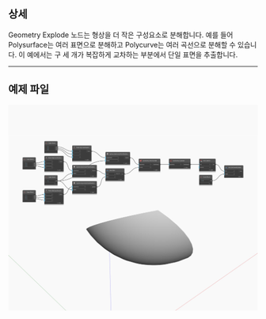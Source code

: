 ## 상세
Geometry Explode 노드는 형상을 더 작은 구성요소로 분해합니다. 예를 들어 Polysurface는 여러 표면으로 분해하고 Polycurve는 여러 곡선으로 분해할 수 있습니다. 이 예에서는 구 세 개가 복잡하게 교차하는 부분에서 단일 표면을 추출합니다.
___
## 예제 파일

![Explode](./Autodesk.DesignScript.Geometry.Geometry.Explode_img.jpg)

